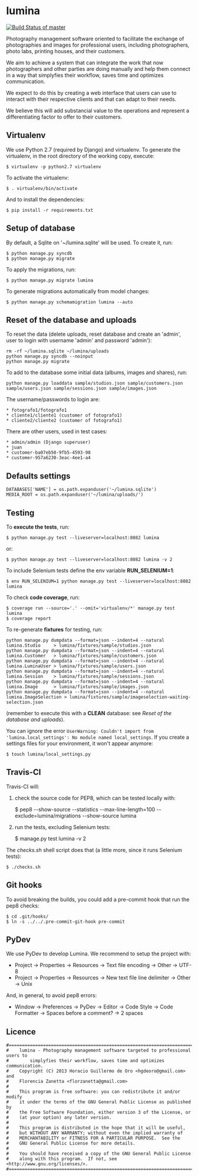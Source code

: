 lumina
======

[![Build Status of master](https://api.travis-ci.org/florzanetta/lumina.png?branch=master)](https://travis-ci.org/florzanetta/lumina)

Photography management software oriented to facilitate the exchange of photographies and images
for professional users, including photographers, photo labs, printing houses, and their customers.

We aim to achieve a system that can integrate the work that now photographers and other parties are doing manually and
help them connect in a way that simplyfies their workflow, saves time and optimizes communication.

We expect to do this by creating a web interface that users can use to interact with
their respective clients and that can adapt to their needs.

We believe this will add substancial value to the operations and represent
a differentiating factor to offer to their customers.

Virtualenv
----------

We use Python 2.7 (required by Django) and virtualenv. To generate the virtualenv,
in the root directory of the working copy, execute:

    $ virtualenv -p python2.7 virtualenv

To activate the virtualenv:

    $ . virtualenv/bin/activate

And to install the dependencies:

    $ pip install -r requirements.txt 

Setup of database
-----------------

By default, a Sqlite on '~/lumina.sqlite' will be used. To create it, run:

    $ python manage.py syncdb
    $ python manage.py migrate

To apply the migrations, run:

    $ python manage.py migrate lumina

To generate migrations automatically from model changes:

    $ python manage.py schemamigration lumina --auto


Reset of the database and uploads
---------------------------------

To reset the data (delete uploads, reset database and create an 'admin', user to login
with username 'admin' and password 'admin'):

    rm -rf ~/lumina.sqlite ~/lumina/uploads
    python manage.py syncdb --noinput
    python manage.py migrate

To add to the database some initial data (albums, images and shares), run:

    python manage.py loaddata sample/studios.json sample/customers.json sample/users.json sample/sessions.json sample/images.json


The username/passwords to login are:

    * fotografo1/fotografo1
    * cliente1/cliente1 (customer of fotografo1)
    * cliente2/cliente2 (customer of fotografo1)

There are other users, used in test cases:

    * admin/admin (Django superuser)
    * juan
    * customer-ba07eb50-9fb5-4593-98
    * customer-957a6230-3eac-4ee1-a4

Defaults settings
-----------------

    DATABASES['NAME'] = os.path.expanduser('~/lumina.sqlite')
    MEDIA_ROOT = os.path.expanduser('~/lumina/uploads/')


Testing
-------

To **execute the tests**, run:

    $ python manage.py test --liveserver=localhost:8082 lumina

or:

    $ python manage.py test --liveserver=localhost:8082 lumina -v 2

To include Selenium tests define the env variable **RUN_SELENIUM=1**:

    $ env RUN_SELENIUM=1 python manage.py test --liveserver=localhost:8082 lumina

To check **code coverage**, run:

    $ coverage run --source='.' --omit='virtualenv/*' manage.py test lumina
    $ coverage report

To re-generate **fixtures** for testing, run:

    python manage.py dumpdata --format=json --indent=4 --natural lumina.Studio     > lumina/fixtures/sample/studios.json
    python manage.py dumpdata --format=json --indent=4 --natural lumina.Customer   > lumina/fixtures/sample/customers.json
    python manage.py dumpdata --format=json --indent=4 --natural lumina.LuminaUser > lumina/fixtures/sample/users.json
    python manage.py dumpdata --format=json --indent=4 --natural lumina.Session    > lumina/fixtures/sample/sessions.json
    python manage.py dumpdata --format=json --indent=4 --natural lumina.Image      > lumina/fixtures/sample/images.json
    python manage.py dumpdata --format=json --indent=4 --natural lumina.ImageSelection > lumina/fixtures/sample/imageselection-waiting-selection.json

(remember to execute this with a **CLEAN** database: see *Reset of the database and uploads*).

You can ignore the error `UserWarning: Couldn't import from 'lumina.local_settings': No module named local_settings`.
If you create a settings files for your environment, it won't appear anymore:

    $ touch lumina/local_settings.py


Travis-CI
---------

Travis-CI will:

1) check the source code for PEP8, which can be tested locally with:

    $ pep8 --show-source --statistics --max-line-length=100 --exclude=lumina/migrations --show-source lumina

2) run the tests, excluding Selenium tests:

    $ manage.py test lumina -v 2

The *checks.sh* shell script does that (a little more, since it runs Selenium tests):

    $ ./checks.sh


Git hooks
---------

To avoid breaking the builds, you could add a pre-commit hook that run the pep8 checks:

    $ cd .git/hooks/
    $ ln -s ../../.pre-commit-git-hook pre-commit


PyDev
-----

We use PyDev to develop Lumina. We recommend to setup the project with:

 + Project -> Properties -> Resources -> Text file encoding -> Other -> UTF-8
 + Project -> Properties -> Resources -> New text file line delimiter -> Other -> Unix

And, in general, to avoid pep8 errors:

 + Window -> Preferences -> PyDev -> Editor -> Code Style -> Code Formatter -> Spaces before a comment? -> 2 spaces


Licence
-------

    #===============================================================================
    #    lumina - Photography management software targeted to professional users to
    #        simplyfies their workflow, saves time and optimizes communication.
    #    Copyright (C) 2013 Horacio Guillermo de Oro <hgdeoro@gmail.com> and 
    #    Florencia Zanetta <florzanetta@gmail.com>
    #
    #    This program is free software: you can redistribute it and/or modify
    #    it under the terms of the GNU General Public License as published by
    #    the Free Software Foundation, either version 3 of the License, or
    #    (at your option) any later version.
    #
    #    This program is distributed in the hope that it will be useful,
    #    but WITHOUT ANY WARRANTY; without even the implied warranty of
    #    MERCHANTABILITY or FITNESS FOR A PARTICULAR PURPOSE.  See the
    #    GNU General Public License for more details.
    #
    #    You should have received a copy of the GNU General Public License
    #    along with this program.  If not, see <http://www.gnu.org/licenses/>.
    #===============================================================================
